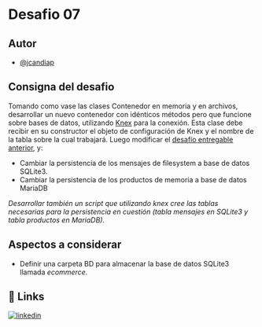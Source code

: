 # Desafio 07
## Autor
- [@jcandiap](https://github.com/jcandiap)
## Consigna del desafio
Tomando como vase las clases Contenedor en memoria y en archivos, desarrollar un nuevo contenedor con idénticos métodos pero que funcione sobre bases de datos, utilizando [Knex](https://www.npmjs.com/package/knex) para la conexión. Esta clase debe recibir en su constructor el objeto de configuración de Knex y el nombre de la tabla sobre la cual trabajará. Luego modificar el [desafío entregable anterior](https://github.com/jcandiap/desafios-backend-coderhouse/tree/main/desafio-06), y:
- Cambiar la persistencia de los mensajes de filesystem a base de datos SQLite3.
- Cambiar la persistencia de los productos de memoria a base de datos MariaDB

*Desarrollar también un script que utilizando knex cree las tablas necesarias para la persistencia en cuestión (tabla mensajes en SQLite3 y tabla productos en MariaDB).*
## Aspectos a considerar
- Definir una carpeta BD para almacenar la base de datos SQLite3 llamada *ecommerce*.
## 🔗 Links
[![linkedin](https://img.shields.io/badge/linkedin-0A66C2?style=for-the-badge&logo=linkedin&logoColor=white)](https://www.linkedin.com/in/jcandiap/)